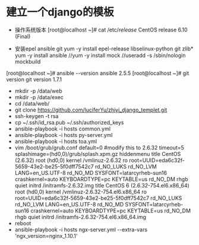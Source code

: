 # 建立一个django的模板

- 操作系统版本
[root@localhost ~]# cat /etc/*release*
CentOS release 6.10 (Final)


- 安装epel ansible git
yum -y install epel-release libselinux-python  git zlib*
yum -y install ansible
//yum -y install mock
//useradd -s /sbin/nologin mockbuild

[root@localhost ~]# ansible --version
ansible 2.5.5
[root@localhost ~]# git version
git version 1.7.1

- mkdir -p /data/web
- mkdir -p /data/exec
- cd /data/web/
- git clone https://github.com/luciferYu/zhiyi_django_templet.git
- ssh-keygen -t rsa 
- cp ~/.ssh/id_rsa.pub ~/.ssh/authorized_keys
- ansible-playbook -i hosts common.yml 
- ansible-playbook -i hosts py-server.yml 
- ansible-playbook -i hosts  toa.yml
- vim /boot/grub/grub.conf
  default=0 #modify this to 2.6.32
  timeout=5
  splashimage=(hd0,0)/grub/splash.xpm.gz
  hiddenmenu
  title CentOS (2.6.32)
        root (hd0,0)
        kernel /vmlinuz-2.6.32 ro root=UUID=eda6c32f-5659-43e2-be25-5f0dff7542c7 rd_NO_LUKS rd_NO_LVM LANG=en_US.UTF-8 rd_NO_MD SYSFONT=latarcyrheb-sun16 crashkernel=auto  KEYBOARDTYPE=pc KEYTABLE=us rd_NO_DM rhgb quiet
        initrd /initramfs-2.6.32.img
  title CentOS 6 (2.6.32-754.el6.x86_64)
        root (hd0,0)
        kernel /vmlinuz-2.6.32-754.el6.x86_64 ro root=UUID=eda6c32f-5659-43e2-be25-5f0dff7542c7 rd_NO_LUKS rd_NO_LVM LANG=en_US.UTF-8 rd_NO_MD SYSFONT=latarcyrheb-sun16 crashkernel=auto  KEYBOARDTYPE=pc KEYTABLE=us rd_NO_DM rhgb quiet
        initrd /initramfs-2.6.32-754.el6.x86_64.img
- reboot
- ansible-playbook -i hosts ngx-server.yml --extra-vars 'ngx_version=nginx_1.10.1' 
